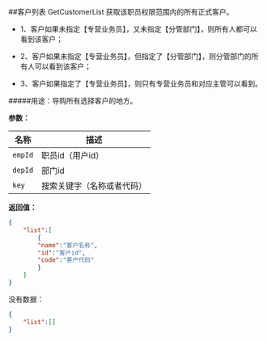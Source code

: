 ##客户列表 GetCustomerList
获取该职员权限范围内的所有正式客户。

- 1、客户如果未指定【专营业务员】，又未指定【分管部门】，则所有人都可以看到该客户；

- 2、客户如果未指定【专营业务员】，但指定了【分管部门】，则分管部门的所有人可以看到该客户；

- 3、客户如果指定了【专营业务员】，则只有专营业务员和对应主管可以看到。


#####用途：导购所有选择客户的地方。

**参数：**

名称 |  描述
------ | ------
`empId` | 职员id（用户id）
`depId` | 部门id
`key` | 搜索关键字（名称或者代码）


**返回值：**
``` json
{
	"list":[
		{
		"name":"客户名称",
		"id":"客户id",
		"code":"客户代码"
		}
	]
}
```

没有数据：
``` json
{
	"list":[]
}
```
